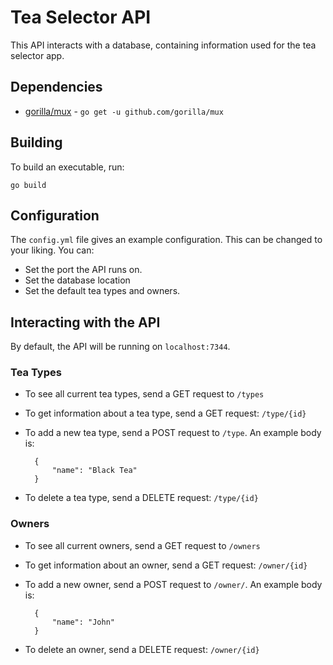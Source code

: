 Tea Selector API
===

This API interacts with a database, containing information used for the tea selector app.

## Dependencies
- [gorilla/mux](https://github.com/gorilla/mux) - `go get -u github.com/gorilla/mux`

## Building

To build an executable, run:
```
go build
```

## Configuration
The `config.yml` file gives an example configuration. This can be changed to your liking. You can:
- Set the port the API runs on.
- Set the database location
- Set the default tea types and owners.

## Interacting with the API
By default, the API will be running on `localhost:7344`.

### Tea Types
- To see all current tea types, send a GET request to `/types`
- To get information about a tea type, send a GET request: `/type/{id}` 
- To add a new tea type, send a POST request to `/type`. An example body is:

        {
            "name": "Black Tea"
        }

- To delete a tea type, send a DELETE request: `/type/{id}`

### Owners
- To see all current owners, send a GET request to `/owners`
- To get information about an owner, send a GET request: `/owner/{id}`
- To add a new owner, send a POST request to `/owner/`. An example body is:

        {
            "name": "John"
        }

- To delete an owner, send a DELETE request: `/owner/{id}`

